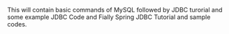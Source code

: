 This will contain basic commands of MySQL followed by JDBC turorial and some example JDBC Code and Fially Spring JDBC Tutorial and sample codes.
